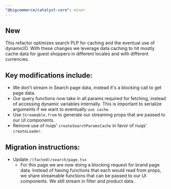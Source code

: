 ```yaml
---
"@bigcommerce/catalyst-core": minor
---
```


## New

This refactor optimizes search PLP for caching and the eventual use of dynamicIO. With these changes we leverage data caching to hit mostly cache data for guest shoppers in different locales and with different currencies.

## Key modifications include:

- We don't stream in Search page data, instead it's a blocking call to get page data.
- Our query functions now take in all params required for fetching, instead of accessing dynamic variables internally. This is important to serialize arguments if we want to eventually `use cache`.
- Use `Streamable.from` to generate our streaming props that are passed to our UI components.
- Remove use of nuqs' `createSearchParamsCache` in favor of nuqs' `createLoader`.

## Migration instructions:

- Update `/(facted)/search/page.tsx`
  - For this page we are now doing a blocking request for brand page data. Instead of having functions that each would read from props, we share streamable functions that can be passed to our UI components. We still stream in filter and product data.
